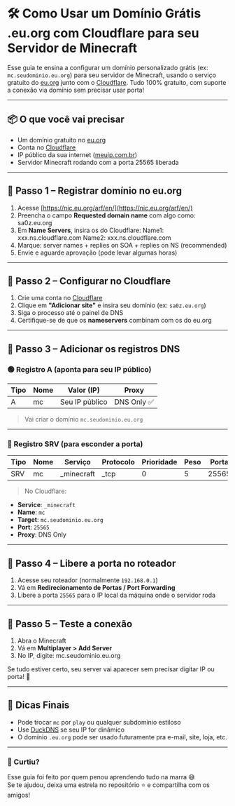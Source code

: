 # 🛠️ Como Usar um Domínio Grátis .eu.org com Cloudflare para seu Servidor de Minecraft

Esse guia te ensina a configurar um domínio personalizado grátis (ex: `mc.seudominio.eu.org`) para seu servidor de Minecraft, usando o serviço gratuito do [eu.org](https://nic.eu.org) junto com o [Cloudflare](https://cloudflare.com). Tudo 100% gratuito, com suporte a conexão via domínio sem precisar usar porta!

---

## 📦 O que você vai precisar

- Um domínio gratuito no [eu.org](https://nic.eu.org)
- Conta no [Cloudflare](https://cloudflare.com)
- IP público da sua internet ([meuip.com.br](https://meuip.com.br))
- Servidor Minecraft rodando com a porta 25565 liberada

---

## 🔹 Passo 1 – Registrar domínio no eu.org

1. Acesse [https://nic.eu.org/arf/en/](https://nic.eu.org/arf/en/)
2. Preencha o campo **Requested domain name** com algo como:
sa0z.eu.org
3. Em **Name Servers**, insira os do Cloudflare:
Name1: xxx.ns.cloudflare.com Name2: xxx.ns.cloudflare.com
4. Marque:
server names + replies on SOA + replies on NS (recommended)
5. Envie e aguarde aprovação (pode levar algumas horas)

---

## 🔹 Passo 2 – Configurar no Cloudflare

1. Crie uma conta no [Cloudflare](https://dash.cloudflare.com/)
2. Clique em **"Adicionar site"** e insira seu domínio (ex: `sa0z.eu.org`)
3. Siga o processo até o painel de DNS
4. Certifique-se de que os **nameservers** combinam com os do eu.org

---

## 🔹 Passo 3 – Adicionar os registros DNS

### 🟢 Registro A (aponta para seu IP público)
| Tipo | Nome | Valor (IP)       | Proxy     |
|------|------|------------------|-----------|
| A    | mc   | Seu IP público   | DNS Only ✅ |

> Vai criar o domínio `mc.seudominio.eu.org`

---

### 🎯 Registro SRV (para esconder a porta)

| Tipo | Nome | Serviço     | Protocolo | Prioridade | Peso | Porta  | Destino              |
|------|------|-------------|-----------|------------|------|--------|-----------------------|
| SRV  | mc   | _minecraft  | _tcp      | 0          | 5    | 25565  | mc.seudominio.eu.org |

> No Cloudflare:
- **Service**: `_minecraft`
- **Name**: `mc`
- **Target**: `mc.seudominio.eu.org`
- **Port**: `25565`
- **Proxy**: DNS Only

---

## 🔹 Passo 4 – Libere a porta no roteador

1. Acesse seu roteador (normalmente `192.168.0.1`)
2. Vá em **Redirecionamento de Portas / Port Forwarding**
3. Libere a porta `25565` para o IP local da máquina onde o servidor roda

---

## 🔹 Passo 5 – Teste a conexão

1. Abra o Minecraft
2. Vá em **Multiplayer > Add Server**
3. No IP, digite:
mc.seudominio.eu.org

Se tudo estiver certo, seu server vai aparecer sem precisar digitar IP ou porta! 🥳

---

## 🧠 Dicas Finais

- Pode trocar `mc` por `play` ou qualquer subdomínio estiloso
- Use [DuckDNS](https://www.duckdns.org/) se seu IP for dinâmico
- O domínio `.eu.org` pode ser usado futuramente pra e-mail, site, loja, etc.

---

### 👋 Curtiu?

Esse guia foi feito por quem penou aprendendo tudo na marra 😅  
Se te ajudou, deixa uma estrela no repositório ⭐ e compartilha com os amigos!
